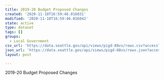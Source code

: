 ```yaml
---
title: 2019-20 Budget Proposed Changes
created: '2020-11-10T16:59:46.016031'
modified: '2020-11-10T16:59:46.016042'
state: active
type: dataset
tags: []
groups:
  - Local Government
csv_url: 'https://data.seattle.gov/api/views/pigd-88vs/rows.csv?accessType=DOWNLOAD'
json_url: 'https://data.seattle.gov/api/views/pigd-88vs/rows.json?accessType=DOWNLOAD'
layout: post

---
```

2019-20 Budget Proposed Changes
